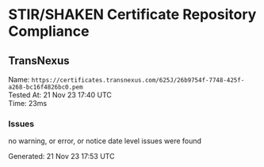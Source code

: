 # STIR/SHAKEN Certificate Repository Compliance

## TransNexus

Name: `https://certificates.transnexus.com/625J/26b9754f-7748-425f-a268-bc16f4826bc0.pem`\
Tested At: 21 Nov 23 17:40 UTC\
Time: 23ms

### Issues

no warning, or error, or notice date level issues were found

Generated: 21 Nov 23 17:53 UTC